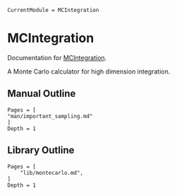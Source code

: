 ```@meta
CurrentModule = MCIntegration
```

# MCIntegration

Documentation for [MCIntegration](https://github.com/numericaleft/MCIntegration.jl).

A Monte Carlo calculator for high dimension integration.

## Manual Outline
```@contents
Pages = [
"man/important_sampling.md"
]
Depth = 1
```

## Library Outline
```@contents
Pages = [
    "lib/montecarlo.md",
]
Depth = 1
```
